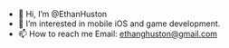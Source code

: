 - 👋 Hi, I’m @EthanHuston
- 👀 I’m interested in mobile iOS and game development.
- 📫 How to reach me Email: ethanghuston@gmail.com

<!---
EthanHuston/EthanHuston is a ✨ special ✨ repository because its `README.md` (this file) appears on your GitHub profile.
You can click the Preview link to take a look at your changes.
--->
